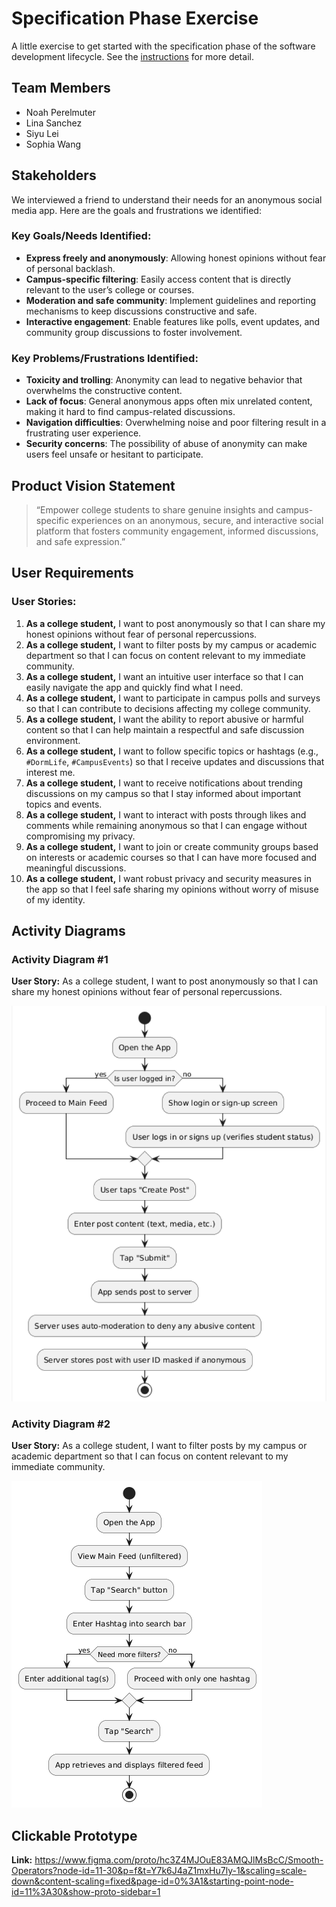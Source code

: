 # Specification Phase Exercise

A little exercise to get started with the specification phase of the software development lifecycle. See the [instructions](instructions.md) for more detail.

## Team Members

- Noah Perelmuter  
- Lina Sanchez  
- Siyu Lei  
- Sophia Wang  

## Stakeholders

We interviewed a friend to understand their needs for an anonymous social media app. Here are the goals and frustrations we identified:

### Key Goals/Needs Identified:

- **Express freely and anonymously**: Allowing honest opinions without fear of personal backlash.  
- **Campus-specific filtering**: Easily access content that is directly relevant to the user’s college or courses.  
- **Moderation and safe community**: Implement guidelines and reporting mechanisms to keep discussions constructive and safe.  
- **Interactive engagement**: Enable features like polls, event updates, and community group discussions to foster involvement.  

### Key Problems/Frustrations Identified:

- **Toxicity and trolling**: Anonymity can lead to negative behavior that overwhelms the constructive content.  
- **Lack of focus**: General anonymous apps often mix unrelated content, making it hard to find campus-related discussions.  
- **Navigation difficulties**: Overwhelming noise and poor filtering result in a frustrating user experience.  
- **Security concerns**: The possibility of abuse of anonymity can make users feel unsafe or hesitant to participate.  

## Product Vision Statement

> “Empower college students to share genuine insights and campus-specific experiences on an anonymous, secure, and interactive social platform that fosters community engagement, informed discussions, and safe expression.”

## User Requirements

### User Stories:

1. **As a college student,** I want to post anonymously so that I can share my honest opinions without fear of personal repercussions.  
2. **As a college student,** I want to filter posts by my campus or academic department so that I can focus on content relevant to my immediate community.  
3. **As a college student,** I want an intuitive user interface so that I can easily navigate the app and quickly find what I need.  
4. **As a college student,** I want to participate in campus polls and surveys so that I can contribute to decisions affecting my college community.  
5. **As a college student,** I want the ability to report abusive or harmful content so that I can help maintain a respectful and safe discussion environment.  
6. **As a college student,** I want to follow specific topics or hashtags (e.g., `#DormLife`, `#CampusEvents`) so that I receive updates and discussions that interest me.  
7. **As a college student,** I want to receive notifications about trending discussions on my campus so that I stay informed about important topics and events.  
8. **As a college student,** I want to interact with posts through likes and comments while remaining anonymous so that I can engage without compromising my privacy.  
9. **As a college student,** I want to join or create community groups based on interests or academic courses so that I can have more focused and meaningful discussions.  
10. **As a college student,** I want robust privacy and security measures in the app so that I feel safe sharing my opinions without worry of misuse of my identity.  

## Activity Diagrams

### Activity Diagram #1  
**User Story:** As a college student, I want to post anonymously so that I can share my honest opinions without fear of personal repercussions.  

![Activity Diagram 1](ActivityDiagram1.png)

### Activity Diagram #2  
**User Story:** As a college student, I want to filter posts by my campus or academic department so that I can focus on content relevant to my immediate community.  

![Activity Diagram 2](ActivityDiagram2.png)

## Clickable Prototype

**Link:**  https://www.figma.com/proto/hc3Z4MJOuE83AMQJlMsBcC/Smooth-Operators?node-id=11-30&p=f&t=Y7k6J4aZ1mxHu7ly-1&scaling=scale-down&content-scaling=fixed&page-id=0%3A1&starting-point-node-id=11%3A30&show-proto-sidebar=1